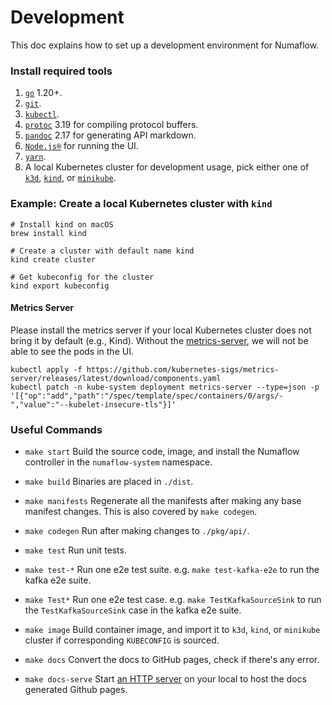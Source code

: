 # Development

This doc explains how to set up a development environment for Numaflow.

### Install required tools

1. [`go`](https://golang.org/doc/install) 1.20+.
1. [`git`](https://help.github.com/articles/set-up-git/).
1. [`kubectl`](https://kubernetes.io/docs/tasks/tools/install-kubectl/).
1. [`protoc`](https://github.com/protocolbuffers/protobuf) 3.19 for compiling protocol buffers.
1. [`pandoc`](https://pandoc.org/installing.html) 2.17 for generating API markdown.
1. [`Node.js®`](https://nodejs.org/en/) for running the UI.
1. [`yarn`](https://classic.yarnpkg.com/en/).
1. A local Kubernetes cluster for development usage, pick either one of [`k3d`](https://k3d.io/), [`kind`](https://kind.sigs.k8s.io/), or [`minikube`](https://minikube.sigs.k8s.io/docs/start/).

### Example: Create a local Kubernetes cluster with `kind`

```shell
# Install kind on macOS
brew install kind

# Create a cluster with default name kind
kind create cluster

# Get kubeconfig for the cluster
kind export kubeconfig
```

#### Metrics Server

Please install the metrics server if your local Kubernetes cluster does not bring it by default (e.g., Kind).
Without the [metrics-server](https://github.com/kubernetes-sigs/metrics-server), we will not be able to see the pods in 
the UI.

```shell
kubectl apply -f https://github.com/kubernetes-sigs/metrics-server/releases/latest/download/components.yaml 
kubectl patch -n kube-system deployment metrics-server --type=json -p '[{"op":"add","path":"/spec/template/spec/containers/0/args/-","value":"--kubelet-insecure-tls"}]'
```

### Useful Commands

- `make start`
  Build the source code, image, and install the Numaflow controller in the `numaflow-system` namespace.

- `make build`
  Binaries are placed in `./dist`.

- `make manifests`
  Regenerate all the manifests after making any base manifest changes. This is also covered by `make codegen`.

- `make codegen`
  Run after making changes to `./pkg/api/`.

- `make test`
  Run unit tests.

- `make test-*`
  Run one e2e test suite. e.g. `make test-kafka-e2e` to run the kafka e2e suite.

- `make Test*`
  Run one e2e test case. e.g. `make TestKafkaSourceSink` to run the `TestKafkaSourceSink` case in the kafka e2e suite.

- `make image`
  Build container image, and import it to `k3d`, `kind`, or `minikube` cluster if corresponding `KUBECONFIG` is sourced.

- `make docs`
  Convert the docs to GitHub pages, check if there's any error.

- `make docs-serve`
  Start [an HTTP server](http://127.0.0.1:8000/) on your local to host the docs generated Github pages.
